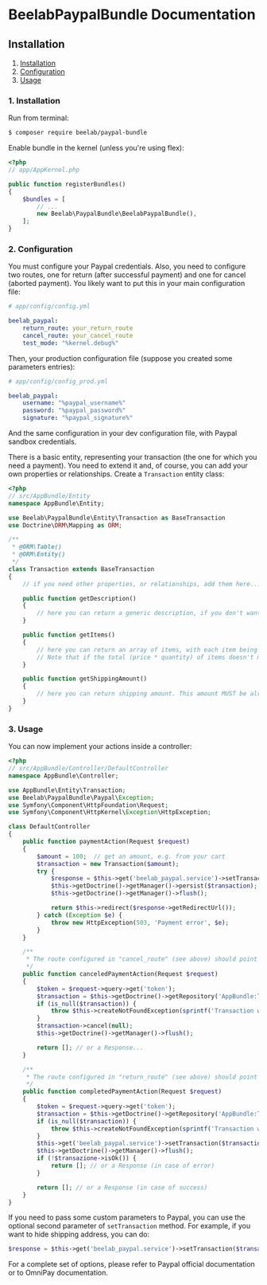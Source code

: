 BeelabPaypalBundle Documentation
================================

## Installation

1. [Installation](#1-installation)
2. [Configuration](#2-configuration)
3. [Usage](#3-usage)

### 1. Installation

Run from terminal:

```bash
$ composer require beelab/paypal-bundle
```

Enable bundle in the kernel (unless you're using flex):

```php
<?php
// app/AppKernel.php

public function registerBundles()
{
    $bundles = [
        // ...
        new Beelab\PaypalBundle\BeelabPaypalBundle(),
    ];
}
```

### 2. Configuration

You must configure your Paypal credentials. Also, you need to configure two routes, one
for return (after successful payment) and one for cancel (aborted payment).
You likely want to put this in your main configuration file:

```yaml
# app/config/config.yml

beelab_paypal:
    return_route: your_return_route
    cancel_route: your_cancel_route
    test_mode: "%kernel.debug%"
```

Then, your production configuration file (suppose you created some parameters entries):

```yaml
# app/config/config_prod.yml

beelab_paypal:
    username: "%paypal_username%"
    password: "%paypal_password%"
    signature: "%paypal_signature%"
```

And the same configuration in your dev configuration file, with Paypal sandbox credentials.

There is a basic entity, representing your transaction (the one for which you need a payment).
You need to extend it and, of course, you can add your own properties or relationships.
Create a ``Transaction`` entity class:

```php
<?php
// src/AppBundle/Entity
namespace AppBundle\Entity;

use Beelab\PaypalBundle\Entity\Transaction as BaseTransaction
use Doctrine\ORM\Mapping as ORM;

/**
 * @ORM\Table()
 * @ORM\Entity()
 */
class Transaction extends BaseTransaction
{
    // if you need other properties, or relationships, add them here...

    public function getDescription()
    {
        // here you can return a generic description, if you don't want to list items
    }

    public function getItems()
    {
        // here you can return an array of items, with each item being an array of name, quantity, price
        // Note that if the total (price * quantity) of items doesn't match total amount, this won't work
    }

    public function getShippingAmount()
    {
        // here you can return shipping amount. This amount MUST be already in your total amount
    }
}
```

### 3. Usage

You can now implement your actions inside a controller:

```php
<?php
// src/AppBundle/Controller/DefaultController
namespace AppBundle\Controller;

use AppBundle\Entity\Transaction;
use Beelab\PaypalBundle\Paypal\Exception;
use Symfony\Component\HttpFoundation\Request;
use Symfony\Component\HttpKernel\Exception\HttpException;

class DefaultController
{
    public function paymentAction(Request $request)
    {
        $amount = 100;  // get an amount, e.g. from your cart
        $transaction = new Transaction($amount);
        try {
            $response = $this->get('beelab_paypal.service')->setTransaction($transaction)->start();
            $this->getDoctrine()->getManager()->persist($transaction);
            $this->getDoctrine()->getManager()->flush();

            return $this->redirect($response->getRedirectUrl());
        } catch (Exception $e) {
            throw new HttpException(503, 'Payment error', $e);
        }
    }

    /**
     * The route configured in "cancel_route" (see above) should point here
     */
    public function canceledPaymentAction(Request $request)
    {
        $token = $request->query->get('token');
        $transaction = $this->getDoctrine()->getRepository('AppBundle:Transaction')->findOneByToken($token);
        if (is_null($transaction)) {
            throw $this->createNotFoundException(sprintf('Transaction with token %s not found.', $token));
        }
        $transaction->cancel(null);
        $this->getDoctrine()->getManager()->flush();

        return []; // or a Response...
    }

    /**
     * The route configured in "return_route" (see above) should point here
     */
    public function completedPaymentAction(Request $request)
    {
        $token = $request->query->get('token');
        $transaction = $this->getDoctrine()->getRepository('AppBundle:Transaction')->findOneByToken($token);
        if (is_null($transaction)) {
            throw $this->createNotFoundException(sprintf('Transaction with token %s not found.', $token));
        }
        $this->get('beelab_paypal.service')->setTransaction($transaction)->complete();
        $this->getDoctrine()->getManager()->flush();
        if (!$transazione->isOk()) {
            return []; // or a Response (in case of error)
        }

        return []; // or a Response (in case of success)
    }
}
```

If you need to pass some custom parameters to Paypal, you can use the optional second parameter of ``setTransaction``
method. For example, if you want to hide shipping address, you can do:

```php
$response = $this->get('beelab_paypal.service')->setTransaction($transaction, ['noShipping' => 1])->start();
```

For a complete set of options, please refer to Paypal official documentation or to OmniPay documentation.
